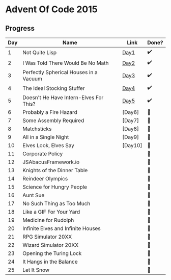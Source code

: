 # Advent Of Code 2015

## Progress

| Day | Name                                   | Link         | Done?                 |
| --- | -------------------------------------- | ------------ | --------------------- |
| 1   | Not Quite Lisp                         | [Day1](Day1) | :heavy_check_mark:    |
| 2   | I Was Told There Would Be No Math      | [Day2](Day2) | :heavy_check_mark:    |
| 3   | Perfectly Spherical Houses in a Vacuum | [Day3](Day3) | :heavy_check_mark:    |
| 4   | The Ideal Stocking Stuffer             | [Day4](Day4) | :heavy_check_mark:    |
| 5   | Doesn't He Have Intern-Elves For This? | [Day5](Day5) | :heavy_check_mark:    |
| 6   | Probably a Fire Hazard                 | [Day6]       | :black_square_button: |
| 7   | Some Assembly Required                 | [Day7]       | :black_square_button: |
| 8   | Matchsticks                            | [Day8]       | :black_square_button: |
| 9   | All in a Single Night                  | [Day9]       | :black_square_button: |
| 10  | Elves Look, Elves Say                  | [Day10]      | :black_square_button: |
| 11  | Corporate Policy                       |              | :black_square_button: |
| 12  | JSAbacusFramework.io                   |              | :black_square_button: |
| 13  | Knights of the Dinner Table            |              | :black_square_button: |
| 14  | Reindeer Olympics                      |              | :black_square_button: |
| 15  | Science for Hungry People              |              | :black_square_button: |
| 16  | Aunt Sue                               |              | :black_square_button: |
| 17  | No Such Thing as Too Much              |              | :black_square_button: |
| 18  | Like a GIF For Your Yard               |              | :black_square_button: |
| 19  | Medicine for Rudolph                   |              | :black_square_button: |
| 20  | Infinite Elves and Infinite Houses     |              | :black_square_button: |
| 21  | RPG Simulator 20XX                     |              | :black_square_button: |
| 22  | Wizard Simulator 20XX                  |              | :black_square_button: |
| 23  | Opening the Turing Lock                |              | :black_square_button: |
| 24  | It Hangs in the Balance                |              | :black_square_button: |
| 25  | Let It Snow                            |              | :black_square_button: |

